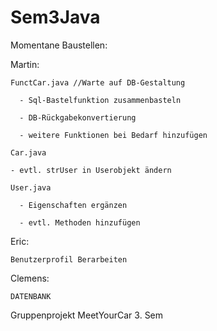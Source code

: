 Sem3Java
========
Momentane Baustellen:

Martin: 

    FunctCar.java //Warte auf DB-Gestaltung
    
      - Sql-Bastelfunktion zusammenbasteln 
      
      - DB-Rückgabekonvertierung 
      
      - weitere Funktionen bei Bedarf hinzufügen
      
    Car.java
    
    - evtl. strUser in Userobjekt ändern 
      
    User.java
    
      - Eigenschaften ergänzen
      
      - evtl. Methoden hinzufügen

Eric:

    Benutzerprofil Berarbeiten

Clemens:

    DATENBANK


Gruppenprojekt MeetYourCar 3. Sem
